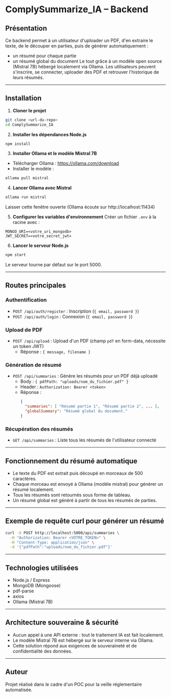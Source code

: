 # ComplySummarize_IA – Backend

## Présentation
Ce backend permet à un utilisateur d'uploader un PDF, d'en extraire le texte, de le découper en parties, puis de générer automatiquement :
- un résumé pour chaque partie
- un résumé global du document
Le tout grâce à un modèle open source (Mistral 7B) hébergé localement via Ollama. Les utilisateurs peuvent s'inscrire, se connecter, uploader des PDF et retrouver l'historique de leurs résumés.

---

## Installation

1. **Cloner le projet**
```bash
git clone <url-du-repo>
cd ComplySummarize_IA
```

2. **Installer les dépendances Node.js**
```bash
npm install
```

3. **Installer Ollama et le modèle Mistral 7B**
- Télécharger Ollama : https://ollama.com/download
- Installer le modèle :
```bash
ollama pull mistral
```

4. **Lancer Ollama avec Mistral**
```bash
ollama run mistral
```
Laisser cette fenêtre ouverte (Ollama écoute sur http://localhost:11434)

5. **Configurer les variables d'environnement**
Créer un fichier `.env` à la racine avec :
```
MONGO_URI=<votre_uri_mongodb>
JWT_SECRET=<votre_secret_jwt>
```

6. **Lancer le serveur Node.js**
```bash
npm start
```
Le serveur tourne par défaut sur le port 5000.

---

## Routes principales

### Authentification
- `POST /api/auth/register` : Inscription (`{ email, password }`)
- `POST /api/auth/login` : Connexion (`{ email, password }`)

### Upload de PDF
- `POST /api/upload` : Upload d'un PDF (champ `pdf` en form-data, nécessite un token JWT)
  - Réponse : `{ message, filename }`

### Génération de résumé
- `POST /api/summaries` : Génère les résumés pour un PDF déjà uploadé
  - Body : `{ pdfPath: "uploads/nom_du_fichier.pdf" }`
  - Header : `Authorization: Bearer <token>`
  - Réponse :
    ```json
    {
      "summaries": [ "Résumé partie 1", "Résumé partie 2", ... ],
      "globalSummary": "Résumé global du document."
    }
    ```

### Récupération des résumés
- `GET /api/summaries` : Liste tous les résumés de l'utilisateur connecté

---

## Fonctionnement du résumé automatique
- Le texte du PDF est extrait puis découpé en morceaux de 500 caractères.
- Chaque morceau est envoyé à Ollama (modèle mistral) pour générer un résumé localement.
- Tous les résumés sont retournés sous forme de tableau.
- Un résumé global est généré à partir de tous les résumés de parties.

---

## Exemple de requête curl pour générer un résumé
```bash
curl -X POST http://localhost:5000/api/summaries \
  -H "Authorization: Bearer <VOTRE_TOKEN>" \
  -H "Content-Type: application/json" \
  -d '{"pdfPath":"uploads/nom_du_fichier.pdf"}'
```

---

## Technologies utilisées
- Node.js / Express
- MongoDB (Mongoose)
- pdf-parse
- axios
- Ollama (Mistral 7B)

---

## Architecture souveraine & sécurité
- Aucun appel à une API externe : tout le traitement IA est fait localement.
- Le modèle Mistral 7B est hébergé sur le serveur interne via Ollama.
- Cette solution répond aux exigences de souveraineté et de confidentialité des données.

---

## Auteur
Projet réalisé dans le cadre d'un POC pour la veille réglementaire automatisée. 